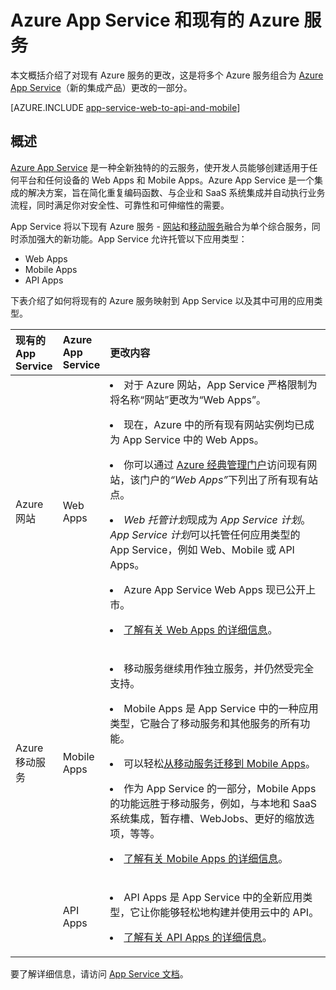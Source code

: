 <properties
	pageTitle="Azure App Service 及其对现有 Azure 服务的影响"
	description="介绍新的 Azure App Service 及其功能对 Azure 中现有服务的影响。"
	authors="yochayk"
	writer="yochayk"
	editor="yochayk"
	manager="nirma"
	services="app-service"
	documentationCenter=""/>

<tags
	ms.service="app-service"
	ms.date="02/12/2016"
	wacn.date="09/26/2016"/>


# Azure App Service 和现有的 Azure 服务

本文概括介绍了对现有 Azure 服务的更改，这是将多个 Azure 服务组合为 [Azure App Service](/home/features/app-service/)（新的集成产品）更改的一部分。

[AZURE.INCLUDE [app-service-web-to-api-and-mobile](../../includes/app-service-web-to-api-and-mobile.md)]

## 概述

[Azure App Service](/home/features/app-service/) 是一种全新独特的的云服务，使开发人员能够创建适用于任何平台和任何设备的 Web Apps 和 Mobile Apps。Azure App Service 是一个集成的解决方案，旨在简化重复编码函数、与企业和 SaaS 系统集成并自动执行业务流程，同时满足你对安全性、可靠性和可伸缩性的需要。

App Service 将以下现有 Azure 服务 - [网站](/home/features/web-site/)和[移动服务](/home/features/mobile-services/)融合为单个综合服务，同时添加强大的新功能。App Service 允许托管以下应用类型：

-   Web Apps
-   Mobile Apps
-   API Apps

下表介绍了如何将现有的 Azure 服务映射到 App Service 以及其中可用的应用类型。

<table>
<thead>
<tr class="header">
<th align="left", style="width:10%">现有的 App Service</th>
<th align="left", style="width:10%">Azure App Service</th>
<th align="left", style="width:80%">更改内容</th>
</tr>
</thead>
<tbody>
<tr class="odd">
<td align="left">Azure 网站</td>
<td align="left">Web Apps</td>
<td align="left"><li>对于 Azure 网站，App Service 严格限制为将名称“网站”更改为“Web Apps”。
<p><li>现在，Azure 中的所有现有网站实例均已成为 App Service 中的 Web Apps。</p>
<p><li>你可以通过 <a href="https://manage.windowsazure.cn/">Azure 经典管理门户</a>访问现有网站，该门户的<em>“Web Apps”</em>下列出了所有现有站点。</p>
<p><li><em>Web 托管计划</em>现成为 <em>App Service 计划</em>。<em>App Service 计划</em>可以托管任何应用类型的 App Service，例如 Web、Mobile 或 API Apps。</p>
<p><li>Azure App Service Web Apps 现已公开上市。</p>
<p><li><a href="/home/features/web-site/">了解有关 Web Apps 的详细信息</a>。</p></td>
</tr>
<tr class="even">
<td align="left">Azure 移动服务</td>
<td align="left">Mobile Apps</td>
<td align="left"><p><li>移动服务继续用作独立服务，并仍然受完全支持。</p>
<p><li>Mobile Apps 是 App Service 中的一种应用类型，它融合了移动服务和其他服务的所有功能。</p>
<p><li>可以轻松<a href="/documentation/articles/app-service-mobile-migrating-from-mobile-services/">从移动服务迁移到 Mobile Apps</a>。</p>
<p><li>作为 App Service 的一部分，Mobile Apps 的功能远胜于移动服务，例如，与本地和 SaaS 系统集成，暂存槽、WebJobs、更好的缩放选项，等等。</p>
<p><li><a href="/home/features/app-service/mobile/">了解有关 Mobile Apps 的详细信息</a>。</p>
</tr>
<tr class="odd">
<td align="left"></td>
<td align="left">API Apps</td>
<td align="left">
<p><li>API Apps 是 App Service 中的全新应用类型，它让你能够轻松地构建并使用云中的 API。</p>
<p><li><a href="/home/features/app-service/api/">了解有关 API Apps 的详细信息</a>。</p></td>
</tr>
</tbody>
</table>

要了解详细信息，请访问 [App Service 文档](/documentation/services/app-service/)。

<!---HONumber=Mooncake_0328_2016-->